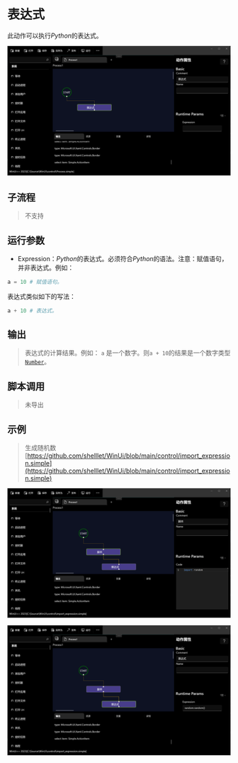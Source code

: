 # 表达式 
此动作可以执行*Python*的表达式。

![action](./images/013.png ':size=90%')


## 子流程
> 不支持


## 运行参数

* Expression：*Python*的表达式。必须符合*Python*的语法。注意：赋值语句，并非表达式。例如：
```python
a = 10 # 赋值语句。
```
表达式类似如下的写法：
```python
a + 10 # 表达式。
```

## 输出

> 表达式的计算结果。例如： `a` 是一个数字。则`a + 10`的结果是一个数字类型[`Number`](../../types/Number.md)。


## 脚本调用

> 未导出

## 示例

> 生成随机数 [https://github.com/shelllet/WinUi/blob/main/control/import_expression.simple](https://github.com/shelllet/WinUi/blob/main/control/import_expression.simple)

![action](./images/01.png ':size=90%')

![action](./images/02.png ':size=90%')

